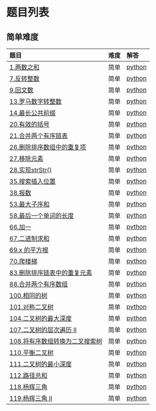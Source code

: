 # 题目列表

## 简单难度

| 题目                                                         | 难度 | 解答                                                         |
| :----------------------------------------------------------- | :--- | :----------------------------------------------------------- |
| [1.两数之和](https://leetcode-cn.com/problems/two-sum)       | 简单 | [python](https://github.com/Neulana/leetcode/blob/master/array/two-sum.py) |
| [7.反转整数](https://leetcode-cn.com/problems/reverse-integer) | 简单 | [python](https://github.com/Neulana/leetcode/blob/master/mathematics/reverse-integer.py) |
| [9.回文数](https://leetcode-cn.com/problems/palindrome-number) | 简单 | [python](https://github.com/Neulana/leetcode/blob/master/mathematics/palindrome-number.py) |
| [13.罗马数字转整数](https://leetcode-cn.com/problems/roman-to-integer) | 简单 | [python](https://github.com/Neulana/leetcode/blob/master/mathematics/roman-to-integer.py) |
| [14.最长公共前缀](https://leetcode-cn.com/problems/longest-common-prefix) | 简单 | [python](https://github.com/Neulana/leetcode/blob/master/string/longest-common-prefix.py) |
| [20.有效的括号](https://leetcode-cn.com/problems/valid-parentheses) | 简单 | [python](https://github.com/Neulana/leetcode/blob/master/stack/valid-parentheses.py) |
| [21.合并两个有序链表](https://leetcode-cn.com/problems/merge-two-sorted-lists) | 简单 | [python](https://github.com/Neulana/leetcode/blob/master/linkedlist/merge-two-sorted-lists.py) |
| [26.删除排序数组中的重复项](https://leetcode-cn.com/problems/remove-duplicates-from-sorted-array) | 简单 | [python](https://github.com/Neulana/leetcode/blob/master/array/remove-duplicates-from-sorted-array.py) |
| [27.移除元素](https://leetcode-cn.com/problems/remove-element) | 简单 | [python](https://github.com/Neulana/leetcode/blob/master/array/remove-element.py) |
| [28.实现strStr()](https://leetcode-cn.com/problems/implement-strstr) | 简单 | [python](https://github.com/Neulana/leetcode/blob/master/string/implement-strstr.py) |
| [35.搜索插入位置](https://leetcode-cn.com/problems/search-insert-position) | 简单 | [python](https://github.com/Neulana/leetcode/blob/master/array/search-insert-position.py) |
| [38.报数](https://leetcode-cn.com/problems/count-and-say)    | 简单 | [python](https://github.com/Neulana/leetcode/blob/master/string/count-and-say.py) |
| [53.最大子序和](https://leetcode-cn.com/problems/maximum-subarray) | 简单 | [python](https://github.com/Neulana/leetcode/blob/master/dp/maximum-subarray.py) |
| [58.最后一个单词的长度](https://leetcode-cn.com/problems/length-of-last-word) | 简单 | [python](https://github.com/Neulana/leetcode/blob/master/string/length-of-last-word.py) |
| [66.加一](https://leetcode-cn.com/problems/plus-one)         | 简单 | [python](https://github.com/Neulana/leetcode/blob/master/array/plus-one.py) |
| [67.二进制求和](https://leetcode-cn.com/problems/add-binary) | 简单 | [python](https://github.com/Neulana/leetcode/blob/master/string/add-binary.py) |
| [69.x 的平方根](https://leetcode-cn.com/problems/sqrtx)      | 简单 | [python](https://github.com/Neulana/leetcode/blob/master/mathematics/sqrtx.py) |
| [70.爬楼梯](https://leetcode-cn.com/problems/climbing-stairs) | 简单 | [python](https://github.com/Neulana/leetcode/blob/master/dp/climbing-stairs.py) |
| [83.删除排序链表中的重复元素](https://leetcode-cn.com/problems/remove-duplicates-from-sorted-list) | 简单 | [python](https://github.com/Neulana/leetcode/blob/master/linkedlist/remove-duplicates-from-sorted-list.py) |
| [88.合并两个有序数组](https://leetcode-cn.com/problems/merge-sorted-array) | 简单 | [python](https://github.com/Neulana/leetcode/blob/master/array/merge-sorted-array.py) |
| [100.相同的树](https://leetcode-cn.com/problems/same-tree)   | 简单 | [python](https://github.com/Neulana/leetcode/blob/master/tree/same-tree.py) |
| [101.对称二叉树](https://leetcode-cn.com/problems/symmetric-tree) | 简单 | [python](https://github.com/Neulana/leetcode/blob/master/tree/symmetric-tree.py) |
| [104.二叉树的最大深度](https://leetcode-cn.com/problems/maximum-depth-of-binary-tree) | 简单 | [python](https://github.com/Neulana/leetcode/blob/master/tree/maximum-depth-of-binary-tree.py) |
| [107.二叉树的层次遍历 II](https://leetcode-cn.com/problems/binary-tree-level-order-traversal-ii) | 简单 | [python](https://github.com/Neulana/leetcode/blob/master/tree/binary-tree-level-order-traversal-ii.py) |
| [108.将有序数组转换为二叉搜索树](https://leetcode-cn.com/problems/convert-sorted-array-to-binary-search-tree) | 简单 | [python](https://github.com/Neulana/leetcode/blob/master/tree/convert-sorted-array-to-binary-search-tree.py) |
| [110.平衡二叉树](https://leetcode-cn.com/problems/balanced-binary-tree) | 简单 | [python](https://github.com/Neulana/leetcode/blob/master/tree/balanced-binary-tree.py) |
| [111.二叉树的最小深度](https://leetcode-cn.com/problems/minimum-depth-of-binary-tree) | 简单 | [python](https://github.com/Neulana/leetcode/blob/master/tree/minimum-depth-of-binary-tree.py) |
| [112.路径总和](https://leetcode-cn.com/problems/path-sum)    | 简单 | [python](https://github.com/Neulana/leetcode/blob/master/tree/path-sum.py) |
| [118.杨辉三角](https://leetcode-cn.com/problems/pascals-triangle) | 简单 | [python](https://github.com/Neulana/leetcode/blob/master/mathematics/pascals-triangle.py) |
| [119.杨辉三角 II](https://leetcode-cn.com/problems/pascals-triangle-ii) | 简单 | [python](https://github.com/Neulana/leetcode/blob/master/mathematics/pascals-triangle-ii.py) |
